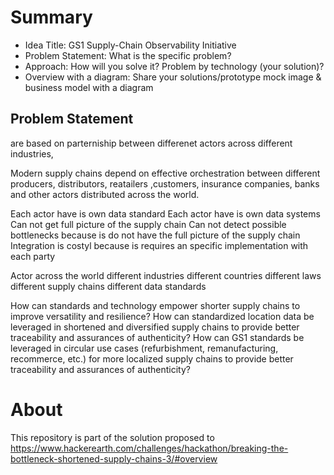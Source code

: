 # Summary

* Idea Title: GS1 Supply-Chain Observability Initiative
* Problem Statement: What is the specific problem? 
* Approach: How will you solve it? Problem by technology (your solution)? 
* Overview with a diagram: Share your solutions/prototype mock image & business model with a diagram

## Problem Statement

 are based on parterniship between differenet actors across different industries, 

Modern supply chains depend on effective orchestration between different producers, distributors, reatailers ,customers, insurance companies, banks and other actors distributed across the world. 


Each actor have is own data standard
Each actor have is own data systems
Can not get full picture of the supply chain
Can not detect possible bottlenecks because is do not have the full picture of the supply chain
Integration is costyl because is requires an specific implementation with each party

Actor across the world
different industries
different countries
different laws
different supply chains
different data standards

How can standards and technology empower shorter supply chains to improve versatility and resilience? 
How can standardized location data be leveraged in shortened and diversified supply chains to provide better traceability and assurances of authenticity? 
How can GS1 standards be leveraged in circular use cases (refurbishment, remanufacturing, recommerce, etc.) for more localized supply chains to provide better traceability and assurances of authenticity? 

# About

This repository is part of the solution proposed to https://www.hackerearth.com/challenges/hackathon/breaking-the-bottleneck-shortened-supply-chains-3/#overview
